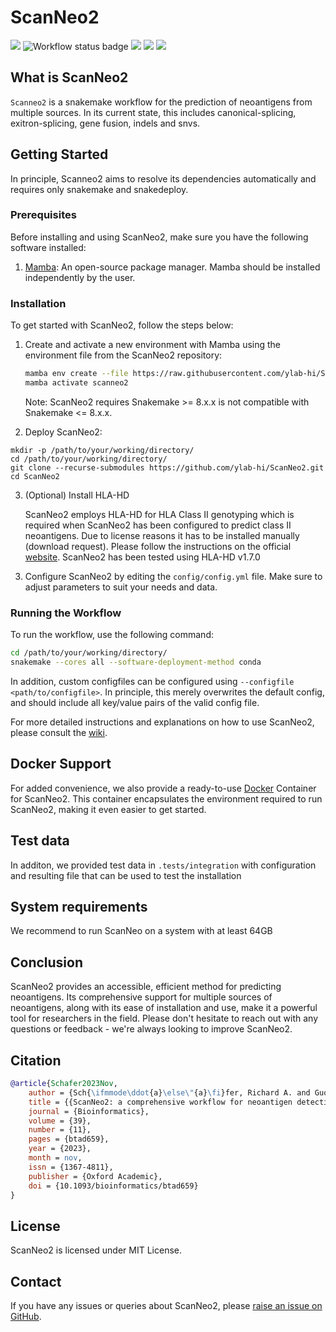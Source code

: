 <div align="left">
    <h1>ScanNeo2</h1>
    <img src="https://img.shields.io/github/v/release/ylab-hi/ScanNeo2">
    <img src="https://github.com/ylab-hi/ScanNeo2/actions/workflows/linting.yml/badge.svg" alt="Workflow status badge">
    <img src="https://img.shields.io/badge/snakemake-≥8.0.0-brightgreen.svg">
    <img src="https://img.shields.io/github/downloads/ylab-hi/ScanNeo2/total.svg">
    <img src="https://img.shields.io/badge/License-MIT-yellow.svg">
</div>

## What is ScanNeo2
`Scanneo2` is a snakemake workflow for the prediction of neoantigens from multiple sources. In its current state, 
this includes canonical-splicing, exitron-splicing, gene fusion, indels and snvs.

## Getting Started

In principle, Scanneo2 aims to resolve its dependencies automatically and requires only snakemake and snakedeploy.

### Prerequisites

Before installing and using ScanNeo2, make sure you have the following software installed:

1. [Mamba](https://github.com/conda-forge/miniforge#mambaforge): An open-source package manager. Mamba should be installed independently by the user.

### Installation

To get started with ScanNeo2, follow the steps below:

1. Create and activate a new environment with Mamba using the environment file from the ScanNeo2 repository:

    ```bash
    mamba env create --file https://raw.githubusercontent.com/ylab-hi/ScanNeo2/main/environment.yml
    mamba activate scanneo2
    ```

    Note: ScanNeo2 requires Snakemake >= 8.x.x is not compatible with Snakemake <= 8.x.x. 

2. Deploy ScanNeo2:

```
mkdir -p /path/to/your/working/directory/
cd /path/to/your/working/directory/
git clone --recurse-submodules https://github.com/ylab-hi/ScanNeo2.git
cd ScanNeo2
```

3. (Optional) Install HLA-HD

    ScanNeo2 employs HLA-HD for HLA Class II genotyping which is required when ScanNeo2 has been configured to predict class II neoantigens. 
    Due to license reasons it has to be installed manually (download request). Please follow the instructions on the official 
    [website](https://w3.genome.med.kyoto-u.ac.jp/HLA-HD/). ScanNeo2 has been tested using HLA-HD v1.7.0


<!--

    ```bash
    mkdir -p /path/to/your/working/directory/
    cd /path/to/your/working/directory/
    snakedeploy deploy-workflow https://github.com/ylab-hi/ScanNeo2 . --tag v0.1.0
    ```
-->

3. Configure ScanNeo2 by editing the `config/config.yml` file. Make sure to adjust parameters to suit your needs and data.

### Running the Workflow

To run the workflow, use the following command:

```bash
cd /path/to/your/working/directory/
snakemake --cores all --software-deployment-method conda 
```

In addition, custom configfiles can be configured using `--configfile <path/to/configfile>`. In principle, this merely 
overwrites the default config, and should include all key/value pairs of the valid config file.

For more detailed instructions and explanations on how to use ScanNeo2, please consult the [wiki](https://github.com/ylab-hi/ScanNeo2/wiki).

## Docker Support

For added convenience, we also provide a ready-to-use [Docker](https://hub.docker.com/r/yanglabinfo/scanneo2)
Container for ScanNeo2. This container encapsulates the environment required to run ScanNeo2, making it even 
easier to get started. 

## Test data

In additon, we provided test data in `.tests/integration` with configuration and resulting file that can be used to test the installation

## System requirements

We recommend to run ScanNeo on a system with at least 64GB


## Conclusion

ScanNeo2 provides an accessible, efficient method for predicting neoantigens. Its comprehensive support for multiple sources of neoantigens, along with its ease of installation and use, make it a powerful tool for researchers in the field. Please don't hesitate to reach out with any questions or feedback - we're always looking to improve ScanNeo2.

## Citation

```bibtex
@article{Schafer2023Nov,
	author = {Sch{\ifmmode\ddot{a}\else\"{a}\fi}fer, Richard A. and Guo, Qingxiang and Yang, Rendong},
	title = {{ScanNeo2: a comprehensive workflow for neoantigen detection and immunogenicity prediction from diverse genomic and transcriptomic alterations}},
	journal = {Bioinformatics},
	volume = {39},
	number = {11},
	pages = {btad659},
	year = {2023},
	month = nov,
	issn = {1367-4811},
	publisher = {Oxford Academic},
	doi = {10.1093/bioinformatics/btad659}
}
```

## License

ScanNeo2 is licensed under MIT License.

## Contact

If you have any issues or queries about ScanNeo2, please [raise an issue on GitHub](https://github.com/ylab-hi/ScanNeo2/issues/new).
